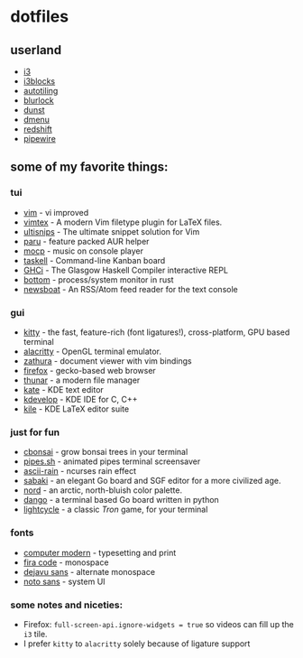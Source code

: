 # dotfiles

## userland
- [i3](https://github.com/i3/i3)
- [i3blocks](https://github.com/vivien/i3blocks)
- [autotiling](https://github.com/nwg-piotr/autotiling)
- [blurlock](https://github.com/karulont/i3lock-blur)
- [dunst](https://github.com/dunst-project/dunst)
- [dmenu](https://git.suckless.org/dmenu/log.html)
- [redshift](https://github.com/jonls/redshift)
- [pipewire](https://gitlab.freedesktop.org/pipewire/pipewire/)

## some of my favorite things:

### tui
- [vim](https://github.com/vim/vim) - vi improved
- [vimtex](https://github.com/lervag/vimtex) - A modern Vim filetype plugin for LaTeX files. 
- [ultisnips](https://github.com/SirVer/ultisnips) - The ultimate snippet solution for Vim
- [paru](https://github.com/Morganamilo/paru) - feature packed AUR helper
- [mocp](https://github.com/jonsafari/mocp) - music on console player
- [taskell](https://github.com/smallhadroncollider/taskell) -  Command-line Kanban board
- [GHCi](https://www.haskell.org/ghc/) - The Glasgow Haskell Compiler interactive REPL 
- [bottom](https://github.com/ClementTsang/bottom) - process/system monitor in rust
- [newsboat](https://newsboat.org/) - An RSS/Atom feed reader for the text console

### gui
- [kitty](https://github.com/kovidgoyal/kitty) - the fast, feature-rich (font ligatures!), cross-platform, GPU based terminal
- [alacritty](https://github.com/alacritty/alacritty) - OpenGL terminal emulator.
- [zathura](https://git.pwmt.org/pwmt/zathura) - document viewer with vim bindings
- [firefox](https://searchfox.org/mozilla-central/source) - gecko-based web browser
- [thunar](https://docs.xfce.org/xfce/thunar/start) - a modern file manager
- [kate](https://invent.kde.org/utilities/kate) - KDE text editor
- [kdevelop](https://invent.kde.org/kdevelop) - KDE IDE for C, C++
- [kile](https://invent.kde.org/office/kile) - KDE LaTeX editor suite

### just for fun
- [cbonsai](https://gitlab.com/jallbrit/cbonsai) - grow bonsai trees in your terminal
- [pipes.sh](https://github.com/pipeseroni/pipes.sh) - animated pipes terminal screensaver
- [ascii-rain](https://github.com/nkleemann/ascii-rain) - ncurses rain effect
- [sabaki](https://github.com/SabakiHQ/Sabaki) - an elegant Go board and SGF editor for a more civilized age.
- [nord](https://github.com/arcticicestudio/nord) - an arctic, north-bluish color palette.
- [dango](https://github.com/gsobell/dango) - a terminal based Go board written in python
- [lightcycle](https://github.com/gsobell/lightcycle) - a classic *Tron* game, for your terminal

### fonts
- [computer modern](https://cm-unicode.sourceforge.io/index.html) - typesetting and print
- [fira code](https://github.com/tonsky/FiraCode) - monospace
- [dejavu sans](https://github.com/dejavu-fonts/dejavu-fonts) - alternate monospace
- [noto sans](https://github.com/notofonts) - system UI

### some notes and niceties: 
- Firefox: `full-screen-api.ignore-widgets = true` so videos can fill up the `i3` tile.
- I prefer `kitty` to `alacritty` solely because of ligature support
